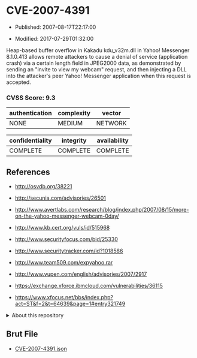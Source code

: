 # CVE-2007-4391

- Published: 2007-08-17T22:17:00

- Modified: 2017-07-29T01:32:00

Heap-based buffer overflow in Kakadu kdu_v32m.dll in Yahoo! Messenger 8.1.0.413 allows remote attackers to cause a denial of service (application crash) via a certain length field in JPEG2000 data, as demonstrated by sending an "invite to view my webcam" request, and then injecting a DLL into the attacker's peer Yahoo! Messenger application when this request is accepted.

### CVSS Score: **9.3**

| authentication | complexity | vector |
| --- | --- | --- |
| NONE | MEDIUM | NETWORK |

| confidentiality | integrity | availability |
| --- | --- | --- |
| COMPLETE | COMPLETE | COMPLETE |

## References

* http://osvdb.org/38221

* http://secunia.com/advisories/26501

* http://www.avertlabs.com/research/blog/index.php/2007/08/15/more-on-the-yahoo-messenger-webcam-0day/

* http://www.kb.cert.org/vuls/id/515968

* http://www.securityfocus.com/bid/25330

* http://www.securitytracker.com/id?1018586

* http://www.team509.com/expyahoo.rar

* http://www.vupen.com/english/advisories/2007/2917

* https://exchange.xforce.ibmcloud.com/vulnerabilities/36115

* https://www.xfocus.net/bbs/index.php?act=ST&f=2&t=64639&page=1#entry321749

<details>
<summary>About this repository</summary> 

  This repository is part of the project [Live Hack CVE](https://github.com/Live-Hack-CVE). Main website can be found [www.live-hack.org](https://www.live-hack.org) 
  
  Made by [Sn0wAlice](https://github.com/Sn0wAlice) for the people that care about security and need to have a feed of the latest CVEs. Hope you enjoy it, don't forget to star the repo and follow me on [Twitter](https://twitter.com/Sn0wAlice) and [Github](https://github.com/Sn0wAlice). And that is my [personnal website](https://www.alice-snow.me/)

  - [Home Page](https://github.com/Live-Hack-CVE)
  - [Framework](https://github.com/Live-Hack-CVE/cve-framework)
  - [CVE database](https://github.com/Live-Hack-CVE/full_database)
  - [Changelog](https://github.com/Live-Hack-CVE/Changelog)
</details>

## Brut File

* [CVE-2007-4391.json](https://raw.githubusercontent.com/Live-Hack-CVE/full_database/main/cves/2007/CVE-2007-4391.json)

